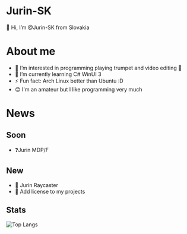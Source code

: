# Jurin-SK

👋 Hi, I’m @Jurin-SK from Slovakia

# About me

- 👀 I’m interested in programming playing trumpet and video editing 🎺
- 🌱 I’m currently learning C# WinUI 3
- ⚡ Fun fact: Arch Linux better than Ubuntu :D
- 😊 I'm an amateur but I like programming very much

# News

## Soon

- ❓Jurin MDP/F

## New

- 🔦 Jurin Raycaster
- 📑 Add license to my projects

## Stats

![Top Langs](https://github-readme-stats.vercel.app/api/top-langs/?username=Jurin-SK&layout=compact)
